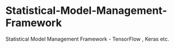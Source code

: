 # Statistical-Model-Management-Framework
Statistical Model Management Framework - TensorFlow , Keras etc. 
